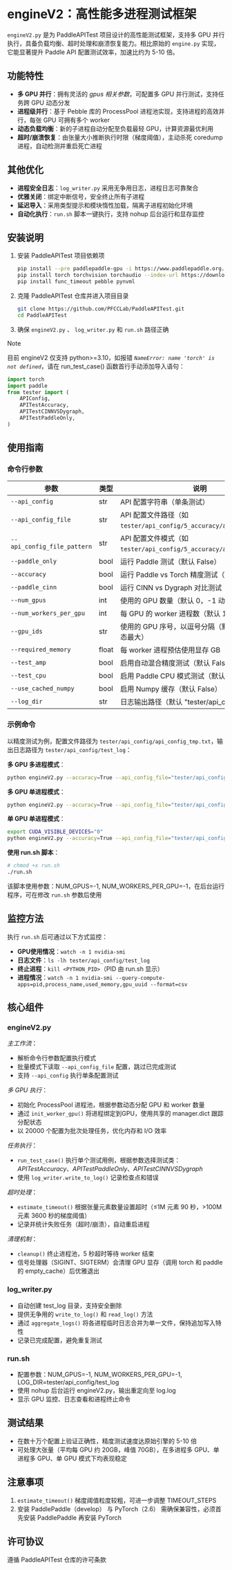 # engineV2：高性能多进程测试框架

`engineV2.py` 是为 PaddleAPITest 项目设计的高性能测试框架，支持多 GPU 并行执行，具备负载均衡、超时处理和崩溃恢复能力。相比原始的 `engine.py` 实现，它能显著提升 Paddle API 配置测试效率，加速比约为 5-10 倍。

## 功能特性

- **多 GPU 并行**：拥有灵活的 *gpus 相关参数*，可配置多 GPU 并行测试，支持任务跨 GPU 动态分发
- **进程级并行**：基于 Pebble 库的 ProcessPool 进程池实现，支持进程的高效并行，每张 GPU 可拥有多个 worker
- **动态负载均衡**：新的子进程自动分配至负载最轻 GPU，计算资源最优利用
- **超时/崩溃恢复**：由张量大小推断执行时限（梯度阈值），主动杀死 coredump 进程，自动检测并重启死亡进程

## 其他优化

- **进程安全日志**：`log_writer.py` 采用无争用日志，进程日志可靠聚合
- **优雅关闭**：绑定中断信号，安全终止所有子进程
- **延迟导入**：采用类型提示和模块惰性加载，隔离子进程初始化环境
- **自动化执行**：`run.sh` 脚本一键执行，支持 nohup 后台运行和显存监控

## 安装说明

1. 安装 PaddleAPITest 项目依赖项
    ```bash
    pip install --pre paddlepaddle-gpu -i https://www.paddlepaddle.org.cn/packages/nightly/cu118/
    pip install torch torchvision torchaudio --index-url https://download.pytorch.org/whl/cu118
    pip install func_timeout pebble pynvml
    ```
2. 克隆 PaddleAPITest 仓库并进入项目目录
   ```bash
   git clone https://github.com/PFCCLab/PaddleAPITest.git
   cd PaddleAPITest
   ```
3. 确保 `engineV2.py` 、 `log_writer.py` 和 `run.sh` 路径正确

> [!NOTE]
> 目前 engineV2 仅支持 python>=3.10，如报错 *`NameError: name 'torch' is not defined`*，请在 run_test_case() 函数首行手动添加导入语句：
> ```python
> import torch
> import paddle
> from tester import (
>     APIConfig,
>     APITestAccuracy,
>     APITestCINNVSDygraph,
>     APITestPaddleOnly,
> )
> ```

## 使用指南

### 命令行参数

| 参数                        | 类型  | 说明                                                                 |
| --------------------------- | ----- | -------------------------------------------------------------------- |
| `--api_config`              | str   | API 配置字符串（单条测试）                                           |
| `--api_config_file`         | str   | API 配置文件路径（如`tester/api_config/5_accuracy/accuracy_1.txt`）  |
| `--api_config_file_pattern` | str   | API 配置文件模式（如 `tester/api_config/5_accuracy/accuracy_*.txt`） |
| `--paddle_only`             | bool  | 运行 Paddle 测试（默认 False）                                       |
| `--accuracy`                | bool  | 运行 Paddle vs Torch 精度测试（默认 False）                          |
| `--paddle_cinn`             | bool  | 运行 CINN vs Dygraph 对比测试（默认 False）                          |
| `--num_gpus`                | int   | 使用的 GPU 数量（默认 0，-1 动态最大）                               |
| `--num_workers_per_gpu`     | int   | 每 GPU 的 worker 进程数（默认 1，-1 动态最大）                       |
| `--gpu_ids`                 | str   | 使用的 GPU 序号，以逗号分隔（默认 ""，"-1" 动态最大）                |
| `--required_memory`         | float | 每 worker 进程预估使用显存 GB（默认 10.0）                           |
| `--test_amp`                | bool  | 启用自动混合精度测试（默认 False）                                   |
| `--test_cpu`                | bool  | 启用 Paddle CPU 模式测试（默认 False）                               |
| `--use_cached_numpy`        | bool  | 启用 Numpy 缓存（默认 False）                                        |
| `--log_dir`                 | str   | 日志输出路径（默认 "tester/api_config/test_log"）                    |

### 示例命令

以精度测试为例，配置文件路径为 `tester/api_config/api_config_tmp.txt`，输出日志路径为 `tester/api_config/test_log`：

**多 GPU 多进程模式**：
```bash
python engineV2.py --accuracy=True --api_config_file="tester/api_config/api_config_tmp.txt" --num_gpus=8 --num_workers_per_gpu=-1 >> "tester/api_config/test_log/log.log" 2>&1
```

**多 GPU 单进程模式**：
```bash
python engineV2.py --accuracy=True --api_config_file="tester/api_config/api_config_tmp.txt" --num_gpus=8 >> "tester/api_config/test_log/log.log" 2>&1
```

**单 GPU 单进程模式**：
```bash
export CUDA_VISIBLE_DEVICES="0"
python engineV2.py --accuracy=True --api_config_file="tester/api_config/api_config_tmp.txt" --num_gpus=0 >> "tester/api_config/test_log/log.log" 2>&1
```

**使用 run.sh 脚本**：
```bash
# chmod +x run.sh
./run.sh
```
该脚本使用参数：NUM_GPUS=-1, NUM_WORKERS_PER_GPU=-1，在后台运行程序，可在修改 `run.sh` 参数后使用

## 监控方法

执行 `run.sh` 后可通过以下方式监控：

- **GPU使用情况**：`watch -n 1 nvidia-smi`
- **日志文件**：`ls -lh tester/api_config/test_log`
- **终止进程**：`kill <PYTHON_PID>`（PID 由 run.sh 显示）
- **进程情况**：`watch -n 1 nvidia-smi --query-compute-apps=pid,process_name,used_memory,gpu_uuid --format=csv`

## 核心组件

### engineV2.py

*主工作流*：
- 解析命令行参数配置执行模式
- 批量模式下读取 `--api_config_file` 配置，跳过已完成测试
- 支持 `--api_config` 执行单条配置测试

*多 GPU 执行*：
- 初始化 ProcessPool 进程池，根据参数动态分配 GPU 和 worker 数量
- 通过 `init_worker_gpu()` 将进程绑定到GPU，使用共享的 manager.dict 跟踪分配状态
- 以 20000 个配置为批次处理任务，优化内存和 I/O 效率

*任务执行*：
- `run_test_case()` 执行单个测试用例，根据参数选择测试类：*APITestAccuracy*、*APITestPaddleOnly*、*APITestCINNVSDygraph*
- 使用 `log_writer.write_to_log()` 记录检查点和错误

*超时处理*：
- `estimate_timeout()` 根据张量元素数量设置超时（≤1M 元素 90 秒，>100M 元素 3600 秒的梯度阈值）
- 记录并统计失败任务（超时/崩溃），自动重启进程

*清理机制*：
- `cleanup()` 终止进程池，5 秒超时等待 worker 结束
- 信号处理器（SIGINT、SIGTERM）会清理 GPU 显存（调用 torch 和 paddle 的 empty_cache）后优雅退出

### log_writer.py

- 自动创建 test_log 目录，支持安全删除
- 提供无争用的 `write_to_log()` 和 `read_log()` 方法
- 通过 `aggregate_logs()` 将各进程临时日志合并为单一文件，保持追加写入特性
- 记录已完成配置，避免重复测试

### run.sh

- 配置参数：NUM_GPUS=-1, NUM_WORKERS_PER_GPU=-1, LOG_DIR=tester/api_config/test_log
- 使用 nohup 后台运行 engineV2.py，输出重定向至 log.log
- 显示 GPU 监控、日志查看和进程终止命令

## 测试结果

- 在数十万个配置上验证正确性，精度测试速度达原始引擎的 5-10 倍
- 可处理大张量（平均每 GPU 约 20GB，峰值 70GB），在多进程多 GPU、单进程多 GPU、单 GPU 模式下均表现稳定

## 注意事项

1. `estimate_timeout()` 梯度阈值粒度较粗，可进一步调整 TIMEOUT_STEPS
2. 安装 PaddlePaddle（develop） 与 PyTorch（2.6） 需确保兼容性，必须首先安装 PaddlePaddle 再安装 PyTorch

## 许可协议

遵循 PaddleAPITest 仓库的许可条款
